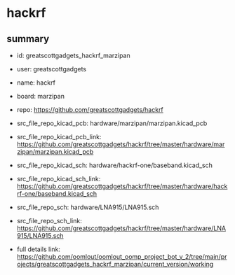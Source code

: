 # hackrf
 
## summary 
* id: greatscottgadgets_hackrf_marzipan
* user: greatscottgadgets
* name: hackrf
* board: marzipan
* repo: https://github.com/greatscottgadgets/hackrf
* src_file_repo_kicad_pcb: hardware/marzipan/marzipan.kicad_pcb
* src_file_repo_kicad_pcb_link: https://github.com/greatscottgadgets/hackrf/tree/master/hardware/marzipan/marzipan.kicad_pcb
* src_file_repo_kicad_sch: hardware/hackrf-one/baseband.kicad_sch
* src_file_repo_kicad_sch_link: https://github.com/greatscottgadgets/hackrf/tree/master/hardware/hackrf-one/baseband.kicad_sch

* src_file_repo_sch: hardware/LNA915/LNA915.sch
* src_file_repo_sch_link: https://github.com/greatscottgadgets/hackrf/tree/master/hardware/LNA915/LNA915.sch
* full details link: https://github.com/oomlout/oomlout_oomp_project_bot_v_2/tree/main/projects/greatscottgadgets_hackrf_marzipan/current_version/working  







